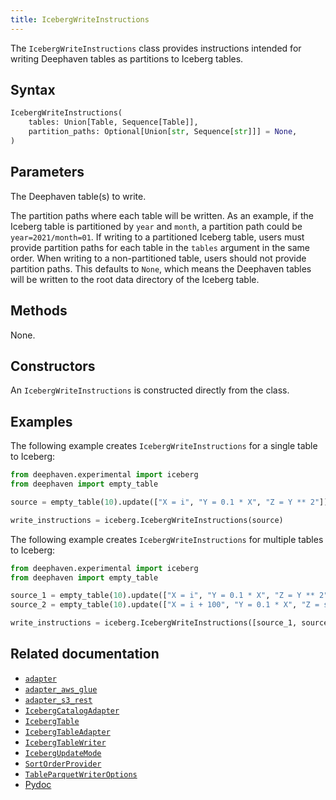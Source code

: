 ```yaml
---
title: IcebergWriteInstructions
---
```


The `IcebergWriteInstructions` class provides instructions intended for writing Deephaven tables as partitions to Iceberg tables.

## Syntax

```python syntax
IcebergWriteInstructions(
    tables: Union[Table, Sequence[Table]],
    partition_paths: Optional[Union[str, Sequence[str]]] = None,
)
```

## Parameters

<ParamTable>
<Param name="tables" type="Union[Table, Sequence[Table]]">

The Deephaven table(s) to write.

</Param>
<Param name="partition_paths" type="Optional[Union[str, Sequence[str]]]" Optional>

The partition paths where each table will be written. As an example, if the Iceberg table is partitioned by `year` and `month`, a partition path could be `year=2021/month=01`. If writing to a partitioned Iceberg table, users must provide partition paths for each table in the `tables` argument in the same order. When writing to a non-partitioned table, users should not provide partition paths. This defaults to `None`, which means the Deephaven tables will be written to the root data directory of the Iceberg table.

</Param>
</ParamTable>

## Methods

None.

## Constructors

An `IcebergWriteInstructions` is constructed directly from the class.

## Examples

The following example creates `IcebergWriteInstructions` for a single table to Iceberg:

```python skip-test
from deephaven.experimental import iceberg
from deephaven import empty_table

source = empty_table(10).update(["X = i", "Y = 0.1 * X", "Z = Y ** 2"])

write_instructions = iceberg.IcebergWriteInstructions(source)
```

The following example creates `IcebergWriteInstructions` for multiple tables to Iceberg:

```python skip-test
from deephaven.experimental import iceberg
from deephaven import empty_table

source_1 = empty_table(10).update(["X = i", "Y = 0.1 * X", "Z = Y ** 2"])
source_2 = empty_table(10).update(["X = i + 100", "Y = 0.1 * X", "Z = sqrt(Y)"])

write_instructions = iceberg.IcebergWriteInstructions([source_1, source_2])
```

## Related documentation

- [`adapter`](./adapter.md)
- [`adapter_aws_glue`](./adapter-aws-glue.md)
- [`adapter_s3_rest`](./adapter-s3-rest.md)
- [`IcebergCatalogAdapter`](./iceberg-catalog-adapter.md)
- [`IcebergTable`](./iceberg-table.md)
- [`IcebergTableAdapter`](./iceberg-table-adapter.md)
- [`IcebergTableWriter`](./iceberg-table-writer.md)
- [`IcebergUpdateMode`](./iceberg-update-mode.md)
- [`SortOrderProvider`](./sort-order-provider.md)
- [`TableParquetWriterOptions`](./table-parquet-writer-options.md)
- [Pydoc](/core/pydoc/code/deephaven.experimental.iceberg.html#deephaven.experimental.iceberg.IcebergWriteInstructions)
